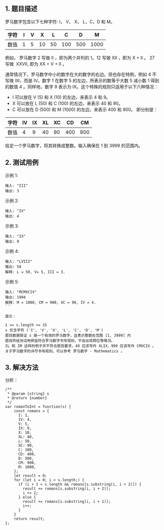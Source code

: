 ## 1. 题目描述

罗马数字包含以下七种字符: I， V， X， L，C，D 和 M。

|字符|I|V|X|L|C|D|M|
|----|----|----|----|----|----|----|----|
| 数值 | 1 | 5 | 10 | 50 | 100 | 500 | 1000 |

例如， 罗马数字 2 写做 II ，即为两个并列的 1。12 写做 XII ，即为 X + II 。 27 写做  XXVII, 即为 XX + V + II 。

通常情况下，罗马数字中小的数字在大的数字的右边。但也存在特例，例如 4 不写做 IIII，而是 IV。数字 1 在数字 5 的左边，所表示的数等于大数 5 减小数 1 得到的数值 4 。同样地，数字 9 表示为 IX。这个特殊的规则只适用于以下六种情况：
- I 可以放在 V (5) 和 X  (10) 的左边，来表示 4 和 9。
- X 可以放在 L (50) 和 C (100) 的左边，来表示 40 和 90。  
- C 可以放在 D (500) 和 M (1000) 的左边，来表示 400 和 900。
即分别是：

|字符|IV|IX|XL|XC|CD|CM|
|----|----|----|----|----|----|----|
| 数值 | 4 | 9 | 40 | 90 | 400 | 900 |


给定一个罗马数字，将其转换成整数。输入确保在 1 到 3999 的范围内。

## 2. 测试用例

示例 1:
```
输入: "III"
输出: 3
```
示例 2:
```
输入: "IV"
输出: 4
```
示例 3:
```
输入: "IX"
输出: 9
```
示例 4:
```
输入: "LVIII"
输出: 58
解释: L = 50, V= 5, III = 3.
```
示例 5:
```
输入: "MCMXCIV"
输出: 1994
解释: M = 1000, CM = 900, XC = 90, IV = 4.
``` 

提示：

1 <= s.length <= 15
s 仅含字符 ('I', 'V', 'X', 'L', 'C', 'D', 'M')
题目数据保证 s 是一个有效的罗马数字，且表示整数在范围 [1, 3999] 内
题目所给测试用例皆符合罗马数字书写规则，不会出现跨位等情况。
IL 和 IM 这样的例子并不符合题目要求，49 应该写作 XLIX，999 应该写作 CMXCIX 。
关于罗马数字的详尽书写规则，可以参考 罗马数字 - Mathematics 。
```
## 3. 解决方法

分析：
```
/**
 * @param {string} s
 * @return {number}
 */
var romanToInt = function(s) {
    const romans = {
      I: 1,
      IV: 4,
      V: 5,
      IX: 9,
      X: 10,
      XL: 40,
      L: 50,
      XC: 90,
      C: 100,
      CD: 400,
      D: 500,
      CM: 900,
      M: 1000,
    };
    let result = 0;
    for (let i = 0; i < s.length;) {
      if (i + 1 < s.length && romans[s.substring(i, i + 2)]) {
        result += romans[s.substring(i, i + 2)];
        i += 2;
      } else {
        result += romans[s.substring(i, i + 1)];
        i++;
      }
    }
    return result;
};
```



